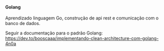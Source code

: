 #### Golang

Aprendizado linguagem Go, construção de api rest e comunicação com o banco de dados.

Seguir a documentação para o padrão Golang: https://dev.to/booscaaa/implementando-clean-architecture-com-golang-4n0a



